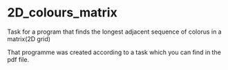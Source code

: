 # 2D_colours_matrix
Task for a program that finds the longest adjacent sequence of colorus in a matrix(2D grid)

That programme was created according to a task  which you can find in the pdf file. 
